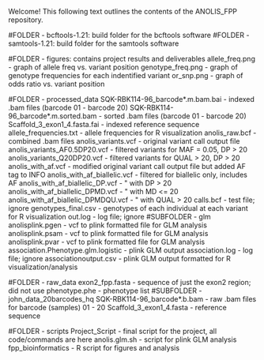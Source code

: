 Welcome! This following text outlines the contents of the ANOLIS_FPP repository. 

#FOLDER - bcftools-1.21: build folder for the bcftools software 
#FOLDER - samtools-1.21: build folder for the samtools software

#FOLDER - figures: contains project results and deliverables
allele_freq.png - graph of allele freq vs. variant position 
genotype_freq.png - graph of genotype frequencies for each indentified variant
or_snp.png - graph of odds ratio vs. variant position

#FOLDER - processed_data
SQK-RBK114-96_barcode*.m.bam.bai - indexed .bam files (barcode 01 - barcode 20)
SQK-RBK114-96_barcode*.m.sorted.bam - sorted .bam files (barcode 01 - barcode 20)
Scaffold_3_exon1_4.fasta.fai - indexed reference sequence
allele_frequencies.txt - allele frequencies for R visualization 
anolis_raw.bcf - combined .bam files
anolis_variants.vcf - original variant call output file
anolis_variants_AF0.5DP20.vcf - filtered variants for MAF = 0.05, DP > 20
anolis_variants_Q20DP20.vcf - filtered variants for QUAL > 20, DP > 20
anolis_with_af.vcf - modified original variant call output file but added AF tag to INFO
anolis_with_af_biallelic.vcf - filtered for biallelic only, includes AF 
anolis_with_af_biallelic_DP.vcf - " with DP > 20
anolis_with_af_biallelic_DPMD.vcf - " with MD <= 20
anolis_with_af_biallelic_DPMDQU.vcf - " with QUAL > 20
calls.bcf - test file; ignore
genotypes_final.csv - genotypes of each individual at each variant for R visualization
out.log - log file; ignore
  #SUBFOLDER - glm 
  anolisplink.pgen - vcf to plink formatted file for GLM analysis
  anolisplink.psam - vcf to plink formatted file for GLM analysis
  anolisplink.pvar - vcf to plink formatted file for GLM analysis
  association.Phenotype.glm.logistic - plink GLM output
  association.log - log file; ignore
  associationoutput.csv - plink GLM output formatted for R visualization/analysis

#FOLDER - raw_data
exon2_fpp.fasta - sequence of just the exon2 region; did not use
phenotype.phe - phenotype list 
  #SUBFOLDER - john_data_20barcodes_hq
  SQK-RBK114-96_barcode*.b.bam - raw .bam files for barcode (samples) 01 - 20
  Scaffold_3_exon1_4.fasta - reference sequence

#FOLDER - scripts
Project_Script - final script for the project, all code/commands are here
anolis.glm.sh - script for plink GLM analysis
fpp_bioinformatics - R script for figures and analysis
  

  
